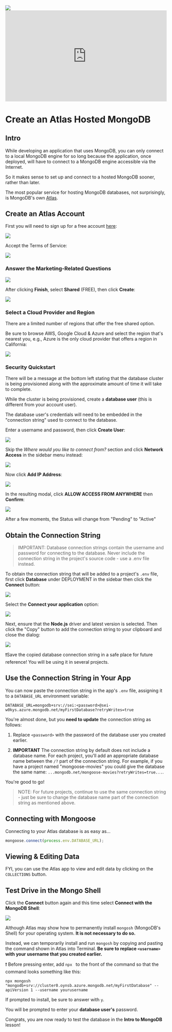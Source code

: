 <img src="https://i.imgur.com/B42NavR.jpg">

<iframe
  src="https://player.cloudinary.com/embed/?public_id=alex_mongodb_kbg4jr&cloud_name=seventh-ave-inc&source[sourceTypes][0]=webm%2Fvp9&source[sourceTypes][1]=mp4%2Fh265&source[sourceTypes][2]=mp4&source[sourceTypes][3]=mp4%2Fh264"
  width="640"
  height="360" 
  style="height: auto; width: 100%; aspect-ratio: 640 / 360;"
  allow="autoplay; fullscreen; encrypted-media; picture-in-picture"
  allowfullscreen
  frameborder="0"
></iframe>

# Create an Atlas Hosted MongoDB

## Intro

While developing an application that uses MongoDB, you can only connect to a local MongoDB engine for so long because the application, once deployed, will have to connect to a MongoDB engine accessible via the Internet.

So it makes sense to set up and connect to a hosted MongoDB sooner, rather than later.

The most popular service for hosting MongoDB databases, not surprisingly, is MongoDB's own [Atlas](https://www.mongodb.com/atlas/database).

## Create an Atlas Account

First you will need to sign up for a free account [here](https://www.mongodb.com/cloud/atlas/register):

<img src="https://i.imgur.com/597Ppil.png">

Accept the Terms of Service:

<img src="https://i.imgur.com/8FtKqrf.png">

### Answer the Marketing-Related Questions

<img src="https://i.imgur.com/IK7pg5W.png">

After clicking **Finish**, select **Shared** (FREE), then click **Create**:

<img src="https://i.imgur.com/Ga9ySXX.png">

### Select a Cloud Provider and Region

There are a limited number of regions that offer the free shared option.

Be sure to browse AWS, Google Cloud & Azure and select the region that's nearest you, e.g., Azure is the only cloud provider that offers a region in California:

<img src="https://i.imgur.com/BfbYneu.png">

### Security Quickstart

There will be a message at the bottom left stating that the database cluster is being provisioned along with the approximate amount of time it will take to complete.

While the cluster is being provisioned, create a **database user** (this is different from your account user).

The database user's credentials will need to be embedded in the "connection string" used to connect to the database.

Enter a username and password, then click **Create User**:

<img src="https://i.imgur.com/Ou4wZHf.png">

Skip the _Where would you like to connect from?_ section and click **Network Access** in the sidebar menu instead:

<img src="https://i.imgur.com/MexQC5v.png">

Now click **Add IP Address**:

<img src="https://i.imgur.com/wFAMhVR.png">

In the resulting modal, click **ALLOW ACCESS FROM ANYWHERE** then **Confirm**:

<img src="https://i.imgur.com/3Wge37M.png">

After a few moments, the Status will change from "Pending" to "Active"

## Obtain the Connection String

> IMPORTANT:  Database connection strings contain the username and password for connecting to the database.  Never include the connection string in the project's source code - use a .env file instead.

To obtain the connection string that will be added to a project's `.env` file, first click **Database** under DEPLOYMENT in the sidebar then click the **Connect** button:

<img src="https://i.imgur.com/W7cHXuw.png">

Select the **Connect your application** option:

<img src="https://i.imgur.com/qMOAxVV.png">

Next, ensure that the **Node.js** driver and latest version is selected.  Then click the "Copy" button to add the connection string to your clipboard and close the dialog:

<img src="https://i.imgur.com/2oTK6nP.png">

❗️Save the copied database connection string in a safe place for future reference!  You will be using it in several projects.

## Use the Connection String in Your App

You can now paste the connection string in the app's `.env` file, assigning it to a `DATABASE_URL` environment variable:

```
DATABASE_URL=mongodb+srv://sei:<password>@sei-w0kys.azure.mongodb.net/myFirstDatabase?retryWrites=true
```

You're almost done, but you **need to update** the connection string as follows:

1. Replace `<password>` with the password of the database user you created earlier.

2. **IMPORTANT** The connection string by default does not include a database name. For each project, you'll add an appropriate database name between the `/?` part of the connection string.  For example, if you have a project named "mongoose-movies" you could give the database the same name: `...mongodb.net/mongoose-movies?retryWrites=true...`.

You're good to go!

> NOTE: For future projects, continue to use the same connection string - just be sure to change the database name part of the connection string as mentioned above.

## Connecting with Mongoose

Connecting to your Atlas database is as easy as...

```js
mongoose.connect(process.env.DATABASE_URL);
```

## Viewing & Editing Data

FYI, you can use the Atlas app to view and edit data by clicking on the `COLLECTIONS` button.

## Test Drive in the Mongo Shell

Click the **Connect** button again and this time select **Connect with the MongoDB Shell**:

<img src="https://i.imgur.com/YlBGC8q.png">

Although Atlas may show how to permanently install `mongosh` (MongoDB's Shell) for your operating system. **It is not necessary to do so.**

Instead, we can temporarily install and run `mongosh` by copying and pasting the command shown in Atlas into Terminal.  **Be sure to replace `<username>` with your username that you created earlier.**

❗️ Before pressing enter, add `npx ` to the front of the command so that the command looks something like this:

```
npx mongosh "mongodb+srv://cluster0.oynsb.azure.mongodb.net/myFirstDatabase" --apiVersion 1 --username yourusername
```
If prompted to install, be sure to answer with `y`.

You will be prompted to enter your **database user's** password.

Congrats, you are now ready to test the database in the **Intro to MongoDB** lesson!